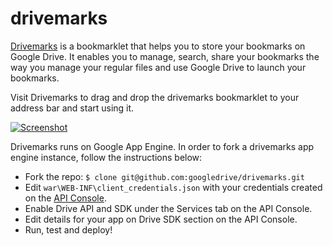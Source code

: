 # drivemarks

[Drivemarks](http://drivemarks.org) is a bookmarklet that helps you to store your bookmarks on  Google Drive. It enables you to manage, search, share your bookmarks the way you manage your regular files and use Google Drive to launch your bookmarks.

Visit Drivemarks to drag and drop the drivemarks bookmarklet to your address bar and start using it.

[![Screenshot](https://googledrive.com/host/0ByfSjdPVs9MZbkhjeUhMYzRTeEE/drivemarks.png)](http://drivemarks.org)

Drivemarks runs on Google App Engine. In order to fork a drivemarks app engine instance, follow the instructions below:

* Fork the repo: `$ clone git@github.com:googledrive/drivemarks.git`
* Edit `war\WEB-INF\client_credentials.json` with your credentials created on the [API Console](https://code.google.com/apis/console).
* Enable Drive API and SDK under the Services tab on the API Console.
* Edit details for your app on Drive SDK section on the API Console.
* Run, test and deploy!
